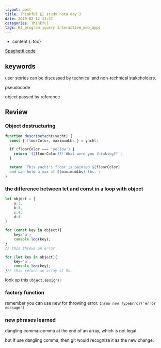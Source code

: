 ```yaml
---
layout: post
title: Thinkful EI study note day 3
date: 2019-02-12 13:47
categories: Thinkful
tags: EI_program jquery interactive_web_apps
---
```


* content
{: toc}



[Spaghetti code](https://en.wikipedia.org/wiki/Spaghetti_code)



## keywords

user stories
can be discussed by technical and non-technical stakeholders.


pseudocode

object passed by reference


## Review
### Object destructuring
```JavaScript
function describeYacht(yacht) {
  const { floorColor, maximumLbs } = yacht;

  if (floorColor === 'yellow') {
    return `${floorColor}?! What were you thinking?!`;
  }

  return `This yacht's floor is painted ${floorColor}
  and can hold a max of ${maximumLbs} lbs.`;
}

```

### the difference between let and const in a loop with object
```javascript
let object = {
	a:1,
	b:3,
	c:4,
	d:4
}

for (const key in object){
	key='u';
	console.log(key);
}
// this throws an error

for (let key in object){
	key='u';
	console.log(key);
}// this return an array of Us.
```

look up this `Object.assign()`

### factory function

remember you can use new for throwing error.
`throw new TypeError('error message')`

### new phrases learned

dangling comma-comma at the end of an array, which is not legal.

but if use dangling comma, then git would recognize it as the new change.
